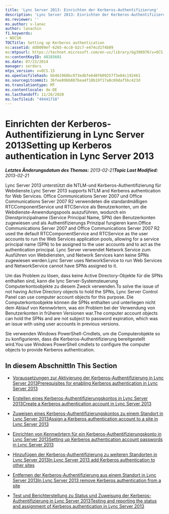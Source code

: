 ```yaml
---
title: 'Lync Server 2013: Einrichten der Kerberos-Authentifizierung'
description: 'Lync Server 2013: Einrichten der Kerberos-Authentifizierung.'
ms.reviewer: ''
ms.author: v-lanac
author: lanachin
f1.keywords:
- NOCSH
TOCTitle: Setting up Kerberos authentication
ms:assetid: dd8009ef-6265-4cc0-b2c7-e474cd1f4b09
ms:mtpsurl: https://technet.microsoft.com/en-us/library/Gg398976(v=OCS.15)
ms:contentKeyID: 48185601
ms.date: 07/23/2014
manager: serdars
mtps_version: v=OCS.15
ms.openlocfilehash: bb461968bc073edbfe640f609257f3e84c192461
ms.sourcegitcommit: 36fee89bb887bea4f18b19f17a8c69daf5bc423d
ms.translationtype: MT
ms.contentlocale: de-DE
ms.lasthandoff: 11/26/2020
ms.locfileid: "49441718"
---
```

# <a name="setting-up-kerberos-authentication-in-lync-server-2013"></a><span data-ttu-id="85382-103">Einrichten der Kerberos-Authentifizierung in Lync Server 2013</span><span class="sxs-lookup"><span data-stu-id="85382-103">Setting up Kerberos authentication in Lync Server 2013</span></span>

<div data-xmlns="http://www.w3.org/1999/xhtml">

<div class="topic" data-xmlns="http://www.w3.org/1999/xhtml" data-msxsl="urn:schemas-microsoft-com:xslt" data-cs="https://msdn.microsoft.com/">

<div data-asp="https://msdn2.microsoft.com/asp">



</div>

<div id="mainSection">

<div id="mainBody"><span data-ttu-id="85382-104">

<span> </span></span><span class="sxs-lookup"><span data-stu-id="85382-104">

<span> </span></span></span>

<span data-ttu-id="85382-105">_**Letztes Änderungsdatum des Themas:** 2013-02-21_</span><span class="sxs-lookup"><span data-stu-id="85382-105">_**Topic Last Modified:** 2013-02-21_</span></span>

<span data-ttu-id="85382-106">Lync Server 2013 unterstützt die NTLM-und Kerberos-Authentifizierung für Webdienste.</span><span class="sxs-lookup"><span data-stu-id="85382-106">Lync Server 2013 supports NTLM and Kerberos authentication for Web Services.</span></span> <span data-ttu-id="85382-107">Office Communications Server 2007 und Office Communications Server 2007 R2 verwendeten die standardmäßigen RTCComponentService und RTCService als Benutzerkonten, um die Webdienste-Anwendungspools auszuführen, wodurch ein Dienstprinzipalname (Service Principal Name, SPN) den Benutzerkonten zugewiesen und als Authentifizierungs Prinzipal fungieren kann.</span><span class="sxs-lookup"><span data-stu-id="85382-107">Office Communications Server 2007 and Office Communications Server 2007 R2 used the default RTCComponentService and RTCService as the user accounts to run the Web Services application pools, allowing for a service principal name (SPN) to be assigned to the user accounts and to act as the authentication principal.</span></span> <span data-ttu-id="85382-108">Lync Server verwendet Network Service zum Ausführen von Webdiensten, und Network Services kann keine SPNs zugewiesen werden.</span><span class="sxs-lookup"><span data-stu-id="85382-108">Lync Server uses NetworkService to run Web Services and NetworkService cannot have SPNs assigned to it.</span></span>

<span data-ttu-id="85382-109">Um das Problem zu lösen, dass keine Active Directory-Objekte für die SPNs enthalten sind, kann die lync Server-Systemsteuerung Computerkontoobjekte zu diesem Zweck verwenden.</span><span class="sxs-lookup"><span data-stu-id="85382-109">To solve the issue of not having Active Directory objects to hold the SPNs, Lync Server Control Panel can use computer account objects for this purpose.</span></span> <span data-ttu-id="85382-110">Die Computerkontoobjekte können die SPNs enthalten und unterliegen nicht dem Ablauf von Kennwörtern, was ein Problem bei der Verwendung von Benutzerkonten in früheren Versionen war.</span><span class="sxs-lookup"><span data-stu-id="85382-110">The computer account objects can hold the SPNs and are not subject to password expiration, which was an issue with using user accounts in previous versions.</span></span>

<span data-ttu-id="85382-111">Sie verwenden Windows PowerShell-Cmdlets, um die Computerobjekte so zu konfigurieren, dass die Kerberos-Authentifizierung bereitgestellt wird.</span><span class="sxs-lookup"><span data-stu-id="85382-111">You use Windows PowerShell cmdlets to configure the computer objects to provide Kerberos authentication.</span></span>

<div>

## <a name="in-this-section"></a><span data-ttu-id="85382-112">In diesem Abschnitt</span><span class="sxs-lookup"><span data-stu-id="85382-112">In This Section</span></span>

  - [<span data-ttu-id="85382-113">Voraussetzungen zur Aktivierung der Kerberos-Authentifizierung in Lync Server 2013</span><span class="sxs-lookup"><span data-stu-id="85382-113">Prerequisites for enabling Kerberos authentication in Lync Server 2013</span></span>](lync-server-2013-prerequisites-for-enabling-kerberos-authentication.md)

  - [<span data-ttu-id="85382-114">Erstellen eines Kerberos-Authentifizierungskontos in Lync Server 2013</span><span class="sxs-lookup"><span data-stu-id="85382-114">Create a Kerberos authentication account in Lync Server 2013</span></span>](lync-server-2013-create-a-kerberos-authentication-account.md)

  - [<span data-ttu-id="85382-115">Zuweisen eines Kerberos-Authentifizierungskontos zu einem Standort in Lync Server 2013</span><span class="sxs-lookup"><span data-stu-id="85382-115">Assign a Kerberos authentication account to a site in Lync Server 2013</span></span>](lync-server-2013-assign-a-kerberos-authentication-account-to-a-site.md)

  - [<span data-ttu-id="85382-116">Einrichten von Kennwörtern für ein Kerberos-Authentifizierungskonto in Lync Server 2013</span><span class="sxs-lookup"><span data-stu-id="85382-116">Setting up Kerberos authentication account passwords in Lync Server 2013</span></span>](lync-server-2013-setting-up-kerberos-authentication-account-passwords.md)

  - [<span data-ttu-id="85382-117">Hinzufügen der Kerberos-Authentifizierung zu weiteren Standorten in Lync Server 2013</span><span class="sxs-lookup"><span data-stu-id="85382-117">In Lync Server 2013 add Kerberos authentication to other sites</span></span>](lync-server-2013-add-kerberos-authentication-to-other-sites.md)

  - [<span data-ttu-id="85382-118">Entfernen der Kerberos-Authentifizierung aus einem Standort in Lync Server 2013</span><span class="sxs-lookup"><span data-stu-id="85382-118">In Lync Server 2013 remove Kerberos authentication from a site</span></span>](lync-server-2013-remove-kerberos-authentication-from-a-site.md)

  - [<span data-ttu-id="85382-119">Test und Berichterstellung zu Status und Zuweisung der Kerberos-Authentifizierung in Lync Server 2013</span><span class="sxs-lookup"><span data-stu-id="85382-119">Testing and reporting the status and assignment of Kerberos authentication in Lync Server 2013</span></span>](lync-server-2013-testing-and-reporting-the-status-and-assignment-of-kerberos-authentication.md)

<span data-ttu-id="85382-120"></div>

</div>

<span> </span>

</div>

</div>

</span><span class="sxs-lookup"><span data-stu-id="85382-120"></div>

</div>

<span> </span>

</div>

</div>

</span></span></div>

